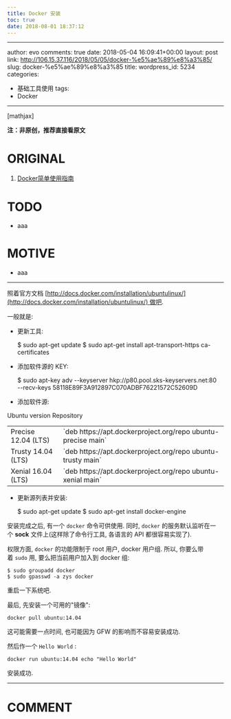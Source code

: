 ```yaml
---
title: Docker 安装
toc: true
date: 2018-08-01 18:37:12
---
```

---
author: evo
comments: true
date: 2018-05-04 16:09:41+00:00
layout: post
link: http://106.15.37.116/2018/05/05/docker-%e5%ae%89%e8%a3%85/
slug: docker-%e5%ae%89%e8%a3%85
title:
wordpress_id: 5234
categories:
- 基础工具使用
tags:
- Docker
---

<!-- more -->

[mathjax]

**注：非原创，推荐直接看原文**


# ORIGINAL






  1. [Docker简单使用指南](https://www.w3cschool.cn/use_docker/)




# TODO






  * aaa




# MOTIVE






  * aaa





* * *



照着官方文档 [http://docs.docker.com/installation/ubuntulinux/](http://docs.docker.com/installation/ubuntulinux/) 做吧.

一般就是:




  * 更新工具:




    $ sudo apt-get update
    $ sudo apt-get install apt-transport-https ca-certificates







  * 添加软件源的 KEY:




    $ sudo apt-key adv --keyserver hkp://p80.pool.sks-keyservers.net:80 \
                       --recv-keys 58118E89F3A912897C070ADBF76221572C52609D







  * 添加软件源:


<table >
<tbody >
<tr >
Ubuntu version
Repository
</tr>
<tr >

<td >Precise 12.04 (LTS)
</td>

<td >`deb https://apt.dockerproject.org/repo ubuntu-precise main`
</td>
</tr>
<tr >

<td >Trusty 14.04 (LTS)
</td>

<td >`deb https://apt.dockerproject.org/repo ubuntu-trusty main`
</td>
</tr>
<tr >

<td >Xenial 16.04 (LTS)
</td>

<td >`deb https://apt.dockerproject.org/repo ubuntu-xenial main`
</td>
</tr>
</tbody>
</table>




  * 更新源列表并安装:




    $ sudo apt-get update
    $ sudo apt-get install docker-engine



安装完成之后, 有一个 `docker` 命令可供使用. 同时, `docker` 的服务默认监听在一个 **sock** 文件上(这样除了命令行工具, 各语言的 API 都很容易实现了).

权限方面, `docker` 的功能限制于 root 用户, docker 用户组. 所以, 你要么带着 `sudo` 用, 要么把当前用户加入到 docker 组:


    $ sudo groupadd docker
    $ sudo gpasswd -a zys docker



重启一下系统吧.

最后, 先安装一个可用的"镜像":


    docker pull ubuntu:14.04



这可能需要一点时间, 也可能因为 GFW 的影响而不容易安装成功.

然后作一个 `Hello World` :


    docker run ubuntu:14.04 echo "Hello World"



安装成功.























* * *





# COMMENT
